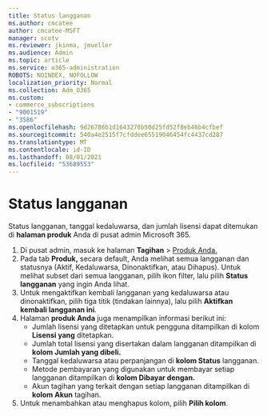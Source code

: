 ```yaml
---
title: Status langganan
ms.author: cmcatee
author: cmcatee-MSFT
manager: scotv
ms.reviewer: jkinma, jmueller
ms.audience: Admin
ms.topic: article
ms.service: o365-administration
ROBOTS: NOINDEX, NOFOLLOW
localization_priority: Normal
ms.collection: Adm_O365
ms.custom:
- commerce_subscriptions
- "9001519"
- "3586"
ms.openlocfilehash: 9d26786b1d1643278b50d25fd52f8eb46b4cfbef
ms.sourcegitcommit: 540a4e2515f7cfddee65519046454fc4437cd287
ms.translationtype: MT
ms.contentlocale: id-ID
ms.lasthandoff: 08/01/2021
ms.locfileid: "53689553"
---
```

# <a name="subscription-status"></a>Status langganan

Status langganan, tanggal kedaluwarsa, dan jumlah lisensi dapat ditemukan di **halaman produk** Anda di pusat admin Microsoft 365.

1. Di pusat admin, masuk ke halaman **Tagihan**  >  [Produk Anda.](https://go.microsoft.com/fwlink/p/?linkid=842054)
2. Pada tab **Produk,** secara default, Anda melihat semua langganan dan statusnya (Aktif, Kedaluwarsa, Dinonaktifkan, atau Dihapus). Untuk melihat subset dari semua langganan, pilih ikon filter, lalu pilih **Status langganan** yang ingin Anda lihat.
3. Untuk mengaktifkan kembali langganan yang kedaluwarsa atau dinonaktifkan, pilih tiga titik (tindakan lainnya), lalu pilih **Aktifkan kembali langganan ini**.
4. Halaman **produk Anda** juga menampilkan informasi berikut ini:
    - Jumlah lisensi yang ditetapkan untuk pengguna ditampilkan di kolom **Lisensi yang** ditetapkan.
    - Jumlah total lisensi yang disertakan dalam langganan ditampilkan di **kolom Jumlah yang dibeli.**
    - Tanggal kedaluwarsa atau perpanjangan di **kolom Status** langganan.
    - Metode pembayaran yang digunakan untuk membayar setiap langganan ditampilkan di **kolom Dibayar dengan.**
    - Akun tagihan yang terkait dengan setiap langganan ditampilkan di **kolom Akun** tagihan.
5. Untuk menambahkan atau menghapus kolom, pilih **Pilih kolom**.